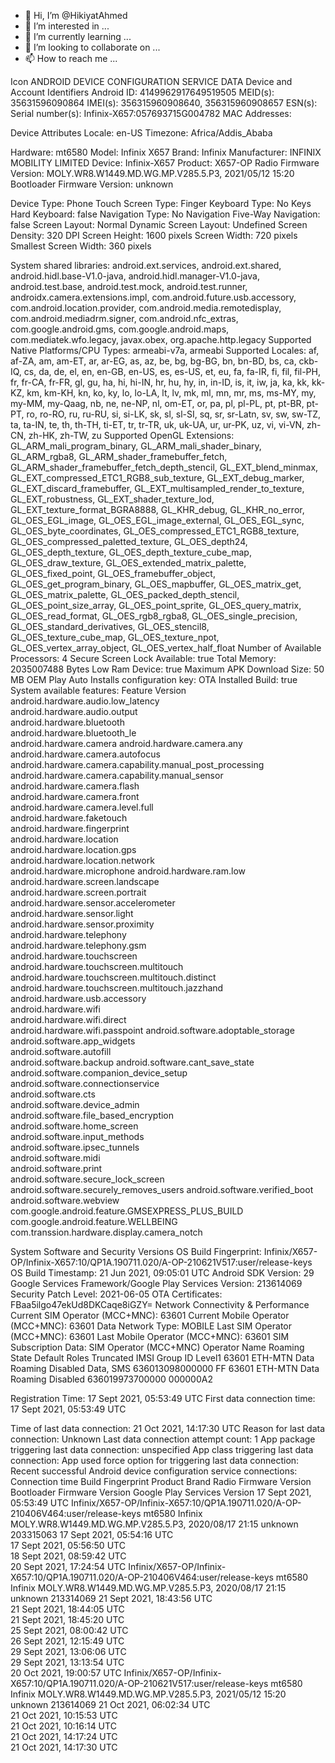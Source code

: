 - 👋 Hi, I’m @HikiyatAhmed
- 👀 I’m interested in ...
- 🌱 I’m currently learning ...
- 💞️ I’m looking to collaborate on ...
- 📫 How to reach me ...

<!---
HikiyatAhmed/HikiyatAhmed is a ✨ special ✨ repository because its `README.md` (this file) appears on your GitHub profile.
You can click the Preview link to take a look at your changes.
--->
Icon ANDROID DEVICE CONFIGURATION SERVICE DATA
Device and Account Identifiers
Android ID: 4149962917649519505
MEID(s): 35631596090864
IMEI(s): 356315960908640, 356315960908657
ESN(s):
Serial number(s): Infinix-X657:057693715G004782
MAC Addresses:

Device Attributes
Locale: en-US
Timezone: Africa/Addis_Ababa

Hardware: mt6580
Model: Infinix X657
Brand: Infinix
Manufacturer: INFINIX MOBILITY LIMITED
Device: Infinix-X657
Product: X657-OP
Radio Firmware Version: MOLY.WR8.W1449.MD.WG.MP.V285.5.P3, 2021/05/12 15:20
Bootloader Firmware Version: unknown

Device Type: Phone
Touch Screen Type: Finger
Keyboard Type: No Keys
Hard Keyboard: false
Navigation Type: No Navigation
Five-Way Navigation: false
Screen Layout: Normal
Dynamic Screen Layout: Undefined
Screen Density: 320 DPI
Screen Height: 1600 pixels
Screen Width: 720 pixels
Smallest Screen Width: 360 pixels

System shared libraries: android.ext.services, android.ext.shared, android.hidl.base-V1.0-java, android.hidl.manager-V1.0-java, android.test.base, android.test.mock, android.test.runner, androidx.camera.extensions.impl, com.android.future.usb.accessory, com.android.location.provider, com.android.media.remotedisplay, com.android.mediadrm.signer, com.android.nfc_extras, com.google.android.gms, com.google.android.maps, com.mediatek.wfo.legacy, javax.obex, org.apache.http.legacy
Supported Native Platforms/CPU Types: armeabi-v7a, armeabi
Supported Locales: af, af-ZA, am, am-ET, ar, ar-EG, as, az, be, bg, bg-BG, bn, bn-BD, bs, ca, ckb-IQ, cs, da, de, el, en, en-GB, en-US, es, es-US, et, eu, fa, fa-IR, fi, fil, fil-PH, fr, fr-CA, fr-FR, gl, gu, ha, hi, hi-IN, hr, hu, hy, in, in-ID, is, it, iw, ja, ka, kk, kk-KZ, km, km-KH, kn, ko, ky, lo, lo-LA, lt, lv, mk, ml, mn, mr, ms, ms-MY, my, my-MM, my-Qaag, nb, ne, ne-NP, nl, om-ET, or, pa, pl, pl-PL, pt, pt-BR, pt-PT, ro, ro-RO, ru, ru-RU, si, si-LK, sk, sl, sl-SI, sq, sr, sr-Latn, sv, sw, sw-TZ, ta, ta-IN, te, th, th-TH, ti-ET, tr, tr-TR, uk, uk-UA, ur, ur-PK, uz, vi, vi-VN, zh-CN, zh-HK, zh-TW, zu
Supported OpenGL Extensions: GL_ARM_mali_program_binary, GL_ARM_mali_shader_binary, GL_ARM_rgba8, GL_ARM_shader_framebuffer_fetch, GL_ARM_shader_framebuffer_fetch_depth_stencil, GL_EXT_blend_minmax, GL_EXT_compressed_ETC1_RGB8_sub_texture, GL_EXT_debug_marker, GL_EXT_discard_framebuffer, GL_EXT_multisampled_render_to_texture, GL_EXT_robustness, GL_EXT_shader_texture_lod, GL_EXT_texture_format_BGRA8888, GL_KHR_debug, GL_KHR_no_error, GL_OES_EGL_image, GL_OES_EGL_image_external, GL_OES_EGL_sync, GL_OES_byte_coordinates, GL_OES_compressed_ETC1_RGB8_texture, GL_OES_compressed_paletted_texture, GL_OES_depth24, GL_OES_depth_texture, GL_OES_depth_texture_cube_map, GL_OES_draw_texture, GL_OES_extended_matrix_palette, GL_OES_fixed_point, GL_OES_framebuffer_object, GL_OES_get_program_binary, GL_OES_mapbuffer, GL_OES_matrix_get, GL_OES_matrix_palette, GL_OES_packed_depth_stencil, GL_OES_point_size_array, GL_OES_point_sprite, GL_OES_query_matrix, GL_OES_read_format, GL_OES_rgb8_rgba8, GL_OES_single_precision, GL_OES_standard_derivatives, GL_OES_stencil8, GL_OES_texture_cube_map, GL_OES_texture_npot, GL_OES_vertex_array_object, GL_OES_vertex_half_float
Number of Available Processors: 4
Secure Screen Lock Available: true
Total Memory: 2035007488 Bytes
Low Ram Device: true
Maximum APK Download Size: 50 MB
OEM Play Auto Installs configuration key:
OTA Installed Build: true
System available features:
Feature	Version
android.hardware.audio.low_latency	
android.hardware.audio.output	
android.hardware.bluetooth	
android.hardware.bluetooth_le	
android.hardware.camera	
android.hardware.camera.any	
android.hardware.camera.autofocus	
android.hardware.camera.capability.manual_post_processing	
android.hardware.camera.capability.manual_sensor	
android.hardware.camera.flash	
android.hardware.camera.front	
android.hardware.camera.level.full	
android.hardware.faketouch	
android.hardware.fingerprint	
android.hardware.location	
android.hardware.location.gps	
android.hardware.location.network	
android.hardware.microphone	
android.hardware.ram.low	
android.hardware.screen.landscape	
android.hardware.screen.portrait	
android.hardware.sensor.accelerometer	
android.hardware.sensor.light	
android.hardware.sensor.proximity	
android.hardware.telephony	
android.hardware.telephony.gsm	
android.hardware.touchscreen	
android.hardware.touchscreen.multitouch	
android.hardware.touchscreen.multitouch.distinct	
android.hardware.touchscreen.multitouch.jazzhand	
android.hardware.usb.accessory	
android.hardware.wifi	
android.hardware.wifi.direct	
android.hardware.wifi.passpoint	
android.software.adoptable_storage	
android.software.app_widgets	
android.software.autofill	
android.software.backup	
android.software.cant_save_state	
android.software.companion_device_setup	
android.software.connectionservice	
android.software.cts	
android.software.device_admin	
android.software.file_based_encryption	
android.software.home_screen	
android.software.input_methods	
android.software.ipsec_tunnels	
android.software.midi	
android.software.print	
android.software.secure_lock_screen	
android.software.securely_removes_users	
android.software.verified_boot	
android.software.webview	
com.google.android.feature.GMSEXPRESS_PLUS_BUILD	
com.google.android.feature.WELLBEING	
com.transsion.hardware.display.camera_notch	

System Software and Security Versions
OS Build Fingerprint: Infinix/X657-OP/Infinix-X657:10/QP1A.190711.020/A-OP-210621V517:user/release-keys
OS Build Timestamp: 21 Jun 2021, 09:05:01 UTC
Android SDK Version: 29
Google Services Framework/Google Play Services Version: 213614069
Security Patch Level: 2021-06-05
OTA Certificates: FBaa5ilgo47ekUd8DKCaqe8iGZY=
Network Connectivity & Performance
Current SIM Operator (MCC+MNC): 63601
Current Mobile Operator (MCC+MNC): 63601
Data Network Type: MOBILE
Last SIM Operator (MCC+MNC): 63601
Last Mobile Operator (MCC+MNC): 63601
SIM Subscription Data:
SIM Operator (MCC+MNC)	Operator Name	Roaming State	Default Roles	Truncated IMSI	Group ID Level1
63601	ETH-MTN	Data Roaming Disabled	Data, SMS	636013098000000	FF
63601	ETH-MTN	Data Roaming Disabled		636019973700000	000000A2

Registration Time: 17 Sept 2021, 05:53:49 UTC
First data connection time: 17 Sept 2021, 05:53:49 UTC

Time of last data connection: 21 Oct 2021, 14:17:30 UTC
Reason for last data connection: Unknown
Last data connection attempt count: 1
App package triggering last data connection: unspecified
App class triggering last data connection:
App used force option for triggering last data connection:
Recent successful Android device configuration service connections:
Connection time	Build Fingerprint	Product	Brand	Radio Firmware Version	Bootloader Firmware Version	Google Play Services Version
17 Sept 2021, 05:53:49 UTC	Infinix/X657-OP/Infinix-X657:10/QP1A.190711.020/A-OP-210406V464:user/release-keys	mt6580	Infinix	MOLY.WR8.W1449.MD.WG.MP.V285.5.P3, 2020/08/17 21:15	unknown	203315063
17 Sept 2021, 05:54:16 UTC						
17 Sept 2021, 05:56:50 UTC						
18 Sept 2021, 08:59:42 UTC						
20 Sept 2021, 17:24:54 UTC	Infinix/X657-OP/Infinix-X657:10/QP1A.190711.020/A-OP-210406V464:user/release-keys	mt6580	Infinix	MOLY.WR8.W1449.MD.WG.MP.V285.5.P3, 2020/08/17 21:15	unknown	213314069
21 Sept 2021, 18:43:56 UTC						
21 Sept 2021, 18:44:05 UTC						
21 Sept 2021, 18:45:20 UTC						
25 Sept 2021, 08:00:42 UTC						
26 Sept 2021, 12:15:49 UTC						
29 Sept 2021, 13:06:06 UTC						
29 Sept 2021, 13:13:54 UTC						
20 Oct 2021, 19:00:57 UTC	Infinix/X657-OP/Infinix-X657:10/QP1A.190711.020/A-OP-210621V517:user/release-keys	mt6580	Infinix	MOLY.WR8.W1449.MD.WG.MP.V285.5.P3, 2021/05/12 15:20	unknown	213614069
21 Oct 2021, 06:02:34 UTC						
21 Oct 2021, 10:15:53 UTC						
21 Oct 2021, 10:16:14 UTC						
21 Oct 2021, 14:17:24 UTC						
21 Oct 2021, 14:17:30 UTC						

